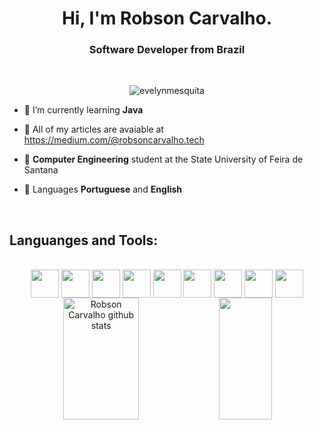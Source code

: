 <h1 align="center">Hi, I'm Robson Carvalho.</h1>

**<h3 align="center">Software Developer from Brazil</h3>**

<br />

<p align="center"> <img src="https://komarev.com/ghpvc/?username=Robson-Carvalho&label=Profile%20views&color=8236fd&style=flat" alt="evelynmesquita" /> </p>

- 🌱 I’m currently learning **Java**

- 📃 All of my articles are avaiable at https://medium.com/@robsoncarvalho.tech

- 🎒 **Computer Engineering** student at the State University of Feira de Santana

- 📕 Languages **Portuguese** and **English**

<br/>

## **Languanges and Tools:**

<br>

<div align="center">
  <img align="center" alt="" height="45" width="45" src=".docs/assets/svg/63ebb01d6097155058b29f04_html icon.svg">
  <img align="center" alt=""  alt="" height="45" width="45" src=".docs/assets/svg/63e28566b964feabada98678_CSS.svg">
  <img align="center" alt=""  alt="" height="45" width="45" src=".docs/assets/svg/63e285646102e52b02e51fab_JAVASCRIPT.svg">
  <img align="center" alt="" alt="" height="45" width="45" src=".docs/assets/svg/63e285646102e5cae8e51fac_TYPESCRIPT.svg">
  <img align="center" alt="" alt="" height="45" width="45" src=".docs/assets/svg/63e28563ec11b09d7b78671a_REACT.svg">
  <img align="center" alt="" alt="" height="45" width="45" src=".docs/assets/svg/63e28563aeabe1165b9fb3c5_NODEJS.svg">
  <img align="center" alt="" alt="" height="45" width="45" src=".docs/assets/svg/63e28560ec11b09adc78670c_GITHUB.svg">
  <img align="center" alt="" alt="" height="45" width="45" src=".docs/assets/svg/63e2856153c54c13c3ed0020_GIT.svg">
  <img align="center" alt="" alt="" height="45" width="45" src=".docs/assets/svg/63e285604d2c7f733846e6c5_VS CODE.svg">
<div>

<div align="center">  
  <img width="49%" height="195px" src="https://github-readme-stats.vercel.app/api?username=robson-carvalho&show_icons=true&count_private=true&hide_border=true&title_color=fff&icon_color=8236fd&text_color=c9d1d9&bg_color=0d1117" alt="Robson Carvalho github stats" /> 
  <img width="41%" height="195px" src="https://github-readme-stats.vercel.app/api/top-langs/?username=robson-carvalho&layout=compact&hide_border=true&title_color=fff&text_color=ccc&bg_color=0d1117" />
</div>
